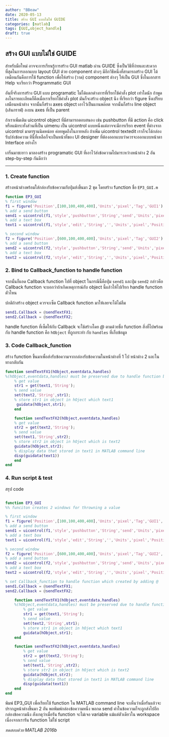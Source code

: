 ```yaml
---
author: "BBeaw"
date: 2020-05-13
title: สร้าง GUI แบบไม่ใช่ GUIDE
categories: [matlab]
tags: [GUI,object_handle]
draft: true
---
```


## สร้าง GUI แบบไม่ใช่ GUIDE

สำหรับมือใหม่ อาจจะการเรียนรู้การสร้าง GUI matlab ผ่าน GUIDE ซึ่งเป็นวิธีที่ง่ายและสะดวกที่สุดในการออกแบบ layout GUI ด้วย component ต่างๆ มีอีกวิธีหนึ่งที่สามารถสร้าง GUI ได้เหมือนกันคือการใช้ function เพื่อให้สร้าง (วาด) component ต่างๆ ให้เป็น GUI ซึ่งในเอกสาร Help จะเรียกว่า Programmatic GUI

อันที่จริงการสร้าง GUI แบบ programatic ไม่ได้แตกต่างการที่เรียกใช้คำสั่ง plot เท่าใดนัก ถ้าพูดลงในรายละเอียดก็คือเมื่อเราเรียกใช้คำสั่ง plot มันก็จะสร้าง object นึง ที่เรียกว่า figure ซึ่งเปรียบเสมือนหน้าต่าง จากนั้นก็สร้าง axes object เอาไว้เป็นแกนพล๊อต จากนั้นก็สร้าง line object (เส้นกราฟ) ลงบน axes ที่เป็น parent

ถ้าเราเพิ่มเติม uicontrol object ที่มีสามารถตอบสนอง เช่น pushbutton ที่มี action คือ click หรือแม้กระทั่งส่วนที่เป็น uimenu เป็น uicontrol แบบหนึ่งแต่อาจจะมีการเรียก event ที่ต่างจาก uicontrol มาตรฐานนิดหน่อย ค่อยพูดถึงในภายหลัง ถ้าเพิ่ม uicontrol textedit เราก็จะได้กล่องรับ/ส่งข้อความ ทีนี้ที่เหลือก็จะเป็นหน้าที่ของ UI designer ที่ต้องออกแบบว่าควรจะออกแบบหน้าตา Interface อย่างไร

เกริ่นมาซะยาว มาลองสร้าง programatic GUI ที่เอาไว้ส่งข้อความไปมาระหว่างหน้าต่าง 2 อัน step-by-step กันดีกว่า

---

### 1. Create function
สร้างหน้าต่างพร้อมใส่กล่องรับข้อความกับปุ่มส่งขึ้นมา 2 ชุด โดยสร้าง function ชื่อ `EP3_GUI.m` 
```MATLAB
function EP3_GUI
% first window
f1 = figure('Position',[100,100,400,400],'Units','pixel','Tag','GUI1');
% add a send button
send1 = uicontrol(f1,'style','pushbutton','String','send','Units','pixel','Position',[100,100,200,30]);
% add a text box
text1 = uicontrol(f1,'style','edit','String','','Units','pixel','Position',[100,300,200,30]);

% second window
f2 = figure('Position',[600,100,400,400],'Units','pixel','Tag','GUI2');
% add a send button
send2 = uicontrol(f2,'style','pushbutton','String','send','Units','pixel','Position',[100,100,200,30]);
% add a text box
text2 = uicontrol(f2,'style','edit','String','','Units','pixel','Position',[100,300,200,30]);
```

### 2. Bind to Callback_function to handle function

จากนั้นก็แอด Callback function ไปที่ object ในกรณีนี้คือปุ่ม `send1` และปุ่ม `send2` กล่าวคือ Callback function จะบอกว่าถ้าเกิดเหตุการณ์กับ object นี้แล้วให้ไปเรียก handle function ตัวไหน

ปกติถ้าสร้าง object ควรจะเซ็ต Callback function มาให้เลยจะได้ไม่ลืม

```MATLAB
send1.Callback = @sendTextFX1;
send2.Callback = @sendTextFX2;
```

handle function ที่เซ็ตให้กับ Callback จะใช้สร้างโดย *@* ตามด้วยชื่อ function
สิ่งที่ไปพร้อมกับ handle function คือ `hObject` ที่ถูกกระทำ กับ `handles` ที่เก็บข้อมูล 


### 3. Code Callback_function

สร้าง function ขึ้นมาเพื่อส่งรับข้อความจากกล่องรับข้อความในหน้าต่างที่ 1 ไป หน้าต่าง 2 และในทางกลับกัน

```MATLAB
function sendTextFX1(hObject,eventdata,handles)
%(hObject,eventdata,handles) must be preserved due to handle function by @
    % get value
    str1 = get(text1,'String');
    % send value
    set(text2,'String',str1);
    % store str1 in object in hOject which text1
     guidata(hObject,str1);
    end

    function sendTextFX2(hObject,eventdata,handles)
    % get value
    str2 = get(text2,'String');
    % send value
    set(text1,'String',str2);
    % store str2 in object in hOject which is text2
    guidata(hObject,str2);
    % display data that stored in text1 in MATLAB command line
    disp(guidata(text1))
    end
end
```

### 4. Run script & test
สรุป code

```MATLAB

function EP3_GUI
%% funciton creates 2 windows for throwning a value

% first window
f1 = figure('Position',[100,100,400,400],'Units','pixel','Tag','GUI1','Toolbar','none','Menubar','none');
% add a send button
send1 = uicontrol(f1,'style','pushbutton','String','send','Units','pixel','Position',[100,100,200,30]);
% add a text box
text1 = uicontrol(f1,'style','edit','String','','Units','pixel','Position',[100,300,200,30]);

% second window
f2 = figure('Position',[600,100,400,400],'Units','pixel','Tag','GUI2','Toolbar','none','Menubar','none');
% add a send button
send2 = uicontrol(f2,'style','pushbutton','String','send','Units','pixel','Position',[100,100,200,30]);
% add a text box
text2 = uicontrol(f2,'style','edit','String','','Units','pixel','Position',[100,300,200,30]);

% set Callback_function to handle function which created by adding @
send1.Callback = @sendTextFX1;
send2.Callback = @sendTextFX2;

    function sendTextFX1(hObject,eventdata,handles)
    %(hObject,eventdata,handles) must be preserved due to handle function by @
        % get value
        str1 = get(text1,'String');
        % send value
        set(text2,'String',str1);
        % store str1 in object in hOject which text1
        guidata(hObject,str1);
    end

    function sendTextFX2(hObject,eventdata,handles)
        % get value
        str2 = get(text2,'String');
        % send value
        set(text1,'String',str2);
        % store str2 in object in hOject which is text2
        guidata(hObject,str2);
        % display data that stored in text1 in MATLAB command line
        disp(guidata(text1))
    end
end
```
พิมพ์ EP3_GUI เพื่อเรียกใช้ function ใน MATLAB command line จะเห็นว่าเมื่อรันแล้วจะปรากฎหน้าต่างขึ้นมา 2 อัน พอพิมพ์กล่องข้อความหนึ่ง พอกด send ค่าในข้อความก็จะถูกส่งไปอีกกล่องข้อความนึง
สังเกตุว่าเมื่อรัน function จะไม่เจอ variable แม้แต่ตัวเดียวใน workspace เนื่องจากเรารัน function ไม่ใช่ script  

*ทดสอบด้วย MATLAB 2016b*



